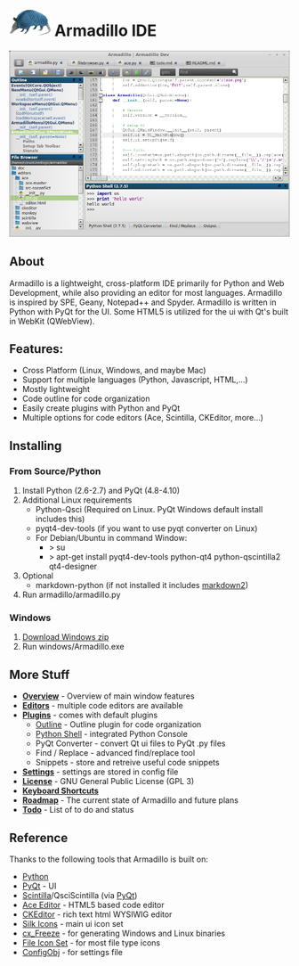 # <img src="armadillo/img/armadillo.png" height="48px;"> Armadillo IDE
![Alt text](extra/screenshot.png "Screenshot")

## About
Armadillo is a lightweight, cross-platform IDE primarily for Python and Web Development, while also providing an editor for most languages. Armadillo is inspired by SPE, Geany, Notepad++ and Spyder. Armadillo is written in Python with PyQt for the UI. Some HTML5 is utilized for the ui with Qt's built in WebKit (QWebView).

## Features:
- Cross Platform (Linux, Windows, and maybe Mac)
- Support for multiple languages (Python, Javascript, HTML,...)
- Mostly lightweight
- Code outline for code organization
- Easily create plugins with Python and PyQt
- Multiple options for code editors (Ace, Scintilla, CKEditor, more...)

## Installing
### From Source/Python
1. Install Python (2.6-2.7) and PyQt (4.8-4.10)
2. Additional Linux requirements
    - Python-Qsci (Required on Linux.  PyQt Windows default install includes this)
    - pyqt4-dev-tools (if you want to use pyqt converter on Linux)
    - For Debian/Ubuntu in command Window:
        - \> su
        - \> apt-get install pyqt4-dev-tools python-qt4 python-qscintilla2 qt4-designer
3. Optional
    - markdown-python (if not installed it includes [markdown2](https://github.com/trentm/python-markdown2))
4. Run armadillo/armadillo.py

### Windows
1. [Download Windows zip](https://github.com/convolutedlogic/armadillo/archive/windows.zip)
2. Run windows/Armadillo.exe

## More Stuff
- **[Overview](armadillo/doc/overview.md)** - Overview of main window features
- **[Editors](armadillo/doc/editors.md)** - multiple code editors are available
- **[Plugins](armadillo/doc/plugins.md)** - comes with default plugins
    - [Outline](doc/plugins_outline.md) - Outline plugin for code organization
    - [Python Shell](doc/plugins_pyconsole.md) - integrated Python Console
    - PyQt Converter - convert Qt ui files to PyQt .py files
    - Find / Replace - advanced find/replace tool
    - Snippets - store and retreive useful code snippets
- **[Settings](armadillo/doc/settings.md)** - settings are stored in config file
- **[License](LICENSE)** - GNU General Public License (GPL 3)
- **[Keyboard Shortcuts](armadillo/doc/keyboard_shortcuts.html)**
- **[Roadmap](extra/roadmap.md)** - The current state of Armadillo and future plans
- **[Todo](extra/todo.md)** - List of to do and status

## Reference
Thanks to the following tools that Armadillo is built on:

- [Python](http://python.org) 
- [PyQt](http://www.riverbankcomputing.com/software/pyqt) - UI
- [Scintilla](http://www.scintilla.org/)/QsciScintilla (via [PyQt](http://www.riverbankcomputing.com/software/pyqt))
- [Ace Editor](http://ace.c9.io/) - HTML5 based code editor
- [CKEditor](http://ckeditor.com/) - rich text html WYSIWIG editor
- [Silk Icons](http://www.famfamfam.com/lab/icons/silk/) - main ui icon set
- [cx_Freeze](http://cx-freeze.sourceforge.net/) - for generating Windows and Linux binaries
- [File Icon Set](https://github.com/teambox/Free-file-icons) - for most file type icons
- [ConfigObj](http://www.voidspace.org.uk/python/configobj.html) - for settings file